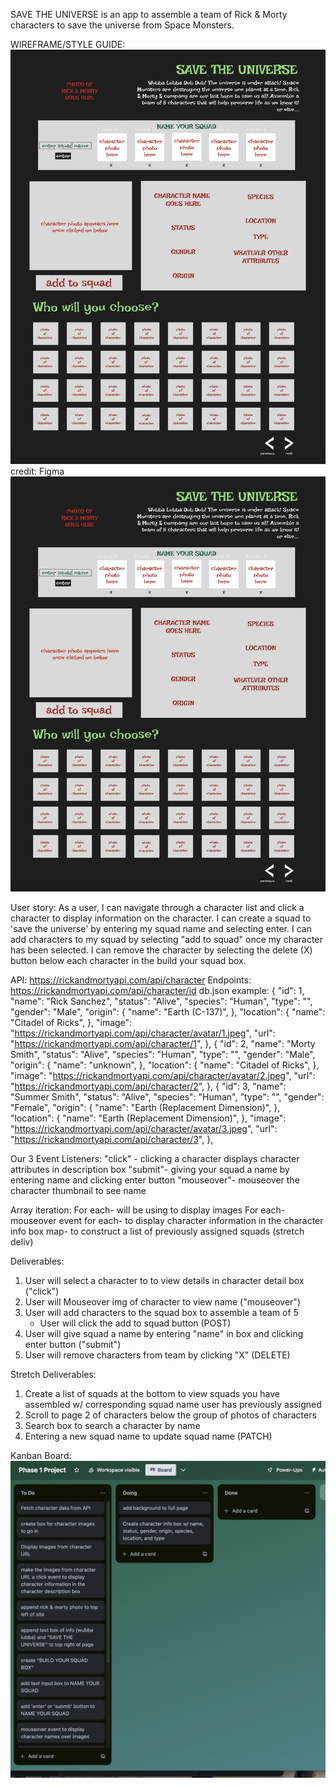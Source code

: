 <!-- A one sentence description of your app
A SCREENSHOT of your wireframe
User stories
An example of your db.json or what API you are going to use
What 3 unique event listeners you will use
How you will be using array iteration
A Kanban board : of all the tasks the steps were going to take to implement each element of the page -->

SAVE THE UNIVERSE is an app to assemble a team of Rick & Morty characters to save the universe from Space Monsters.

WIREFRAME/STYLE GUIDE:
<img src="image.png">
credit: Figma
![wireframe](image.png)

User story:
As a user, I can navigate through a character list and click a character to display information on the character. I can create a squad to 'save the universe' by entering my squad name and selecting enter. I can add characters to my squad by selecting "add to squad" once my character has been selected. I can remove the character by selecting the delete (X) button below each character in the build your squad box.
  
API: https://rickandmortyapi.com/api/character
Endpoints: https://rickandmortyapi.com/api/character/id
db.json example:
{
            "id": 1,
            "name": "Rick Sanchez",
            "status": "Alive",
            "species": "Human",
            "type": "",
            "gender": "Male",
            "origin": {
                "name": "Earth (C-137)",
            },
            "location": {
                "name": "Citadel of Ricks",
            },
            "image": "https://rickandmortyapi.com/api/character/avatar/1.jpeg",
            "url": "https://rickandmortyapi.com/api/character/1",
        },
        {
            "id": 2,
            "name": "Morty Smith",
            "status": "Alive",
            "species": "Human",
            "type": "",
            "gender": "Male",
            "origin": {
                "name": "unknown",
            },
            "location": {
                "name": "Citadel of Ricks",
            },
            "image": "https://rickandmortyapi.com/api/character/avatar/2.jpeg",
            "url": "https://rickandmortyapi.com/api/character/2",
        },
        {
            "id": 3,
            "name": "Summer Smith",
            "status": "Alive",
            "species": "Human",
            "type": "",
            "gender": "Female",
            "origin": {
                "name": "Earth (Replacement Dimension)",
            },
            "location": {
                "name": "Earth (Replacement Dimension)",
            },
            "image": "https://rickandmortyapi.com/api/character/avatar/3.jpeg",
            "url": "https://rickandmortyapi.com/api/character/3",
        },
    

Our 3 Event Listeners:
"click" - clicking a character displays character attributes in description box
"submit"- giving your squad a name by entering name and clicking enter button
"mouseover"- mouseover the character thumbnail to see name 

Array iteration:
For each- will be using to display images
For each- mouseover event 
for each- to display character information in the character info box
map- to construct a list of previously assigned squads (stretch deliv)

Deliverables:
1. User will select a character to to view details in character detail box ("click")
2. User will Mouseover img of character to view name ("mouseover")
3. User will add characters to the squad box to assemble a team of 5
    - User will click the add to squad button (POST)
4. User will give squad a name by entering "name" in box and clicking enter button ("submit")
5. User will remove characters from team by clicking "X" (DELETE)

Stretch Deliverables:
1. Create a list of squads at the bottom to view squads you have assembled w/ corresponding squad name user has previously assigned
2. Scroll to page 2 of characters below the group of photos of characters
3. Search box to search a character by name
4. Entering a new squad name to update squad name (PATCH)

Kanban Board: 
<img src="KanbanBoard.png">